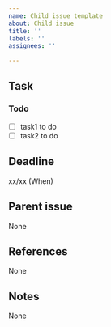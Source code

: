 ```yaml
---
name: Child issue template
about: Child issue
title: ''
labels: ''
assignees: ''

---
```


## Task
### Todo
  - [ ] task1 to do
  - [ ] task2 to do

## Deadline
xx/xx (When) 

## Parent issue
None

## References
None

## Notes
None
